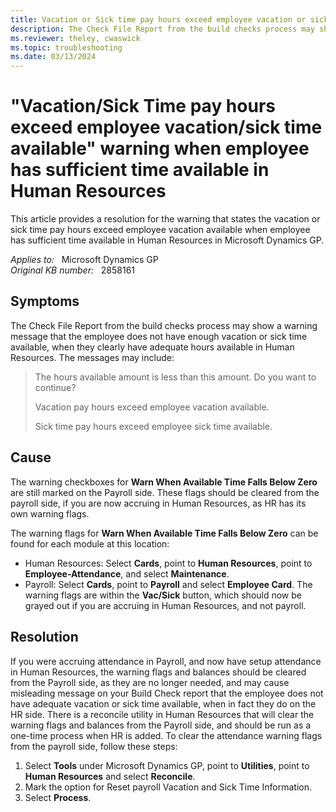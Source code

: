 ```yaml
---
title: Vacation or Sick time pay hours exceed employee vacation or sick time available warning
description: The Check File Report from the build checks process may show a warning message that the employee does not have enough vacation or sick time available in Microsoft Dynamics GP. Provides a resolution.
ms.reviewer: theley, cwaswick
ms.topic: troubleshooting
ms.date: 03/13/2024
---
```

# "Vacation/Sick Time pay hours exceed employee vacation/sick time available" warning when employee has sufficient time available in Human Resources

This article provides a resolution for the warning that states the vacation or sick time pay hours exceed employee vacation available when employee has sufficient time available in Human Resources in Microsoft Dynamics GP.

_Applies to:_ &nbsp; Microsoft Dynamics GP  
_Original KB number:_ &nbsp; 2858161

## Symptoms

The Check File Report from the build checks process may show a warning message that the employee does not have enough vacation or sick time available, when they clearly have adequate hours available in Human Resources. The messages may include:

> The hours available amount is less than this amount. Do you want to continue?
>
> Vacation pay hours exceed employee vacation available.
>
> Sick time pay hours exceed employee sick time available.

## Cause

The warning checkboxes for **Warn When Available Time Falls Below Zero** are still marked on the Payroll side. These flags should be cleared from the payroll side, if you are now accruing in Human Resources, as HR has its own warning flags.

The warning flags for **Warn When Available Time Falls Below Zero** can be found for each module at this location:

- Human Resources: Select **Cards**, point to **Human Resources**, point to **Employee-Attendance**, and select **Maintenance**.
- Payroll: Select **Cards**, point to **Payroll** and select **Employee Card**. The warning flags are within the **Vac/Sick** button, which should now be grayed out if you are accruing in Human Resources, and not payroll.

## Resolution

If you were accruing attendance in Payroll, and now have setup attendance in Human Resources, the warning flags and balances should be cleared from the Payroll side, as they are no longer needed, and may cause misleading message on your Build Check report that the employee does not have adequate vacation or sick time available, when in fact they do on the HR side. There is a reconcile utility in Human Resources that will clear the warning flags and balances from the Payroll side, and should be run as a one-time process when HR is added. To clear the attendance warning flags from the payroll side, follow these steps:

1. Select **Tools** under Microsoft Dynamics GP, point to **Utilities**, point to **Human Resources** and select **Reconcile**.
2. Mark the option for Reset payroll Vacation and Sick Time Information.
3. Select **Process**.
